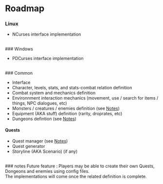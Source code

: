 # Roadmap

### Linux

- NCurses interface implementation 

<br>
### Windows

- PDCurses interface implementation 

<br>
### Common

- Interface
- Character, levels, stats, and stats-combat relation definition
- Combat system and mechanics definition
- Environnment interaction mechanics (movement, use / search for items / things, NPC dialogues, etc)
- Monsters / creatures / enemies definition (see [Notes](#otes))
- Equipment (AKA stuff) definition (rarity, droprates, etc)
- Dungeons defintion (see [Notes](#notes))

#### Quests
- Quest manager (see [Notes](#notes))
- Quest generator
- Storyline (AKA Scenario) (if any)

<br>
### notes
Future feature : Players may be able to create their own Quests, Dongeons and enemies using config files.<br>
The implementations will come once the related definition is complete.<br>